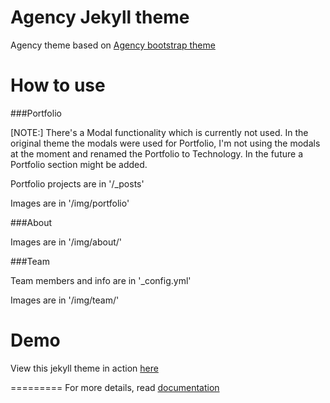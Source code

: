 Agency Jekyll theme
====================

Agency theme based on [Agency bootstrap theme ](https://startbootstrap.com/template-overviews/agency/)

# How to use

###Portfolio

[NOTE:] There's a Modal functionality which is currently not used. In the original theme the modals were used for Portfolio, I'm not using the modals at the moment and renamed the Portfolio to Technology. In
the future a Portfolio section might be added.

Portfolio projects are in '/_posts'

Images are in '/img/portfolio'

###About

Images are in '/img/about/'

###Team

Team members and info are in '_config.yml'

Images are in '/img/team/'


# Demo

View this jekyll theme in action [here](https://y7kim.github.io/agency-jekyll-theme)

=========
For more details, read [documentation](http://jekyllrb.com/)
